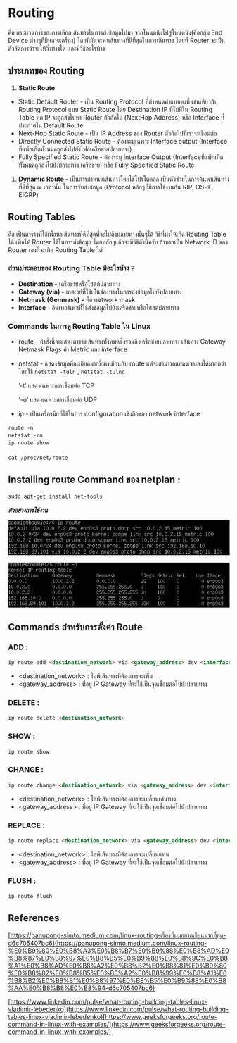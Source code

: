 # Routing

คือ กระบวนการของการเลือกเส้นทางในการส่งข้อมูลไปมา จากโหนดนึงไปสู่โหนดนึง(คือกลุ่ม End Device ต่างๆที่มีหลายเครื่อง) โดยที่มันจะหาเส้นทางที่ดีที่สุดในการเดินทาง โดยที่ Router จะเป็นตัวจัดการว่าจะให้วิ่งทางใด เเละมีวิธีอะไรบ้าง

## ประเภทของ Routing

1. **Static Route** 
- Static Default Router - เป็น Routing Protocol ที่กําหนดค่าแบบคงที่ เช่นเดียวกับ Routing Protocol แบบ Static Route โดย Destination IP ที่ไม่มีใน Routing Table ทุก IP จะถูกส่งไปหา Router ตัวถัดไป (NextHop Address) หรือ Interface ที่ประกาศใน Default Route
- Next-Hop Static Route - เป็น IP Address ของ Router ตัวถัดไปที่เราจะเชื่อมต่อ
- Directly Connected Static Route - ต้องระบุเฉพาะ Interface output (Interface ที่แพ็กเก็ตทั้งหมดถูกส่งไปยังไฟล์เครือข่ายปลายทาง)
- Fully Specified Static Route - ต้องระบุ Interface Output (Interfaceที่แพ็กเก็ตทั้งหมดถูกส่งไปยังปลายทาง เครือข่าย) หรือ Fully Specified Static Route
1. **Dynamic Route -** เป็นการกำหนดเส้นทางโดยใช้โปรโตคอล เป็นตัวช่วยในการค้นหาเส้นทางที่ดีที่สุด ณ เวลานั้น ในการรับส่งข้อมูล (Protocol หลักๆที่มีการใช้งานกัน RIP, OSPF, EIGRP)

## Routing Tables

คือ เป็นตารางที่ใช้เพื่อหาเส้นทางที่ดีที่สุดที่จะไปถึงปลายทางนั้นๆได้ วิธีที่ทำให้เกิด Routing Table ได้ เพื่อให้ Router ใช้ในการส่งข้อมูล โดยหลักๆแล้วจะมีวิธีดังนี้ครับ ถ้าหากเป็น Network ID ของ Router เองก็จะเกิด Routing Table ได้

### ส่วนประกอบของ Routing Table มีอะไรบ้าง ?

- **Destination -** เครือข่ายหรือโฮสต์ปลายทาง
- **Gateway (via) -** เกตเวย์ที่ใช้เป็นช่องทางในการส่งข้อมูลไปยังปลายทาง
- **Netmask (Genmask) -** คือ network mask
- **Interface -** อินเทอร์เฟซที่ใช้ส่งข้อมูลไปยังเครือข่ายหรือโฮสต์ปลายทาง

### Commands ในการดู Routing Table ใน Linux

- route - คำสั่งนี้จะแสดงตารางเส้นทางทั้งหมดซึ่งรวมถึงเครือข่ายปลายทาง เส้นทาง Gateway Netmask Flags ค่า Metric และ interface
- netstat - แสดงข้อมูลที่ละเอียดมากขึ้นเหมือนกับ route แต่จะสามารถแสดงเจาะจงได้มากกว่า โดยใช้ `netstat -tuln` , `netstat -tulnc`
    
    ’-t’ แสดงเฉพาะการเชื่อมต่อ TCP
    
    ‘-u’ แสดงเฉพาะการเชื่อมต่อ UDP
    
- ip - เป็นเครื่องมือที่ใช้ในการ configuration เชิงลึกของ network interface

```markdown
route -n 
netstat -rn
ip route show

cat /proc/net/route
```

## **Installing route Command ของ netplan :**

```markdown
sudo apt-get install net-tools
```

***ตัวอย่างการใช้งาน***

![IMG](img1.png)

![IMG](img2.png)

## **Commands สำหรับการตั้งค่า Route**

### ADD :

```markdown
ip route add <destination_network> via <gateway_address> dev <interface>
```

- <destination_network> : ไอพีเส้นทางที่ต้องการจะเพิ่ม
- <gateway_address> : ที่อยู่ IP Gateway ที่จะใช้เป็นจุดเชื่อมต่อไปยังปลายทาง

### DELETE :

```markdown
ip route delete <destination_network>
```

### SHOW :

```markdown
ip route show
```

### CHANGE :

```markdown
ip route change <destination_network> via <gateway_address> dev <interface>
```

- <destination_network> : ไอพีเส้นทางที่ต้องการจะเปลื่ยนเส้นทาง
- <gateway_address> : ที่อยู่ IP Gateway ที่จะใช้เป็นจุดเชื่อมต่อไปยังปลายทาง

### REPLACE :

```markdown
ip route replace <destination_network> via <gateway_address> dev <interface>
```

- <destination_network> : ไอพีเส้นทางที่ต้องการจะเปลื่ยนแทน
- <gateway_address> : ที่อยู่ IP Gateway ที่จะใช้เป็นจุดเชื่อมต่อไปยังปลายทาง

### FLUSH :

```markdown
ip route flush
```

## **References**


[https://panupong-simto.medium.com/linux-routing-เรื่องที่ผมอยากเขียนมากที่สุด-d6c705407bc6](https://panupong-simto.medium.com/linux-routing-%E0%B9%80%E0%B8%A3%E0%B8%B7%E0%B9%88%E0%B8%AD%E0%B8%87%E0%B8%97%E0%B8%B5%E0%B9%88%E0%B8%9C%E0%B8%A1%E0%B8%AD%E0%B8%A2%E0%B8%B2%E0%B8%81%E0%B9%80%E0%B8%82%E0%B8%B5%E0%B8%A2%E0%B8%99%E0%B8%A1%E0%B8%B2%E0%B8%81%E0%B8%97%E0%B8%B5%E0%B9%88%E0%B8%AA%E0%B8%B8%E0%B8%94-d6c705407bc6)

[https://www.linkedin.com/pulse/what-routing-building-tables-linux-vladimir-lebedenko](https://www.linkedin.com/pulse/what-routing-building-tables-linux-vladimir-lebedenko)[https://www.geeksforgeeks.org/route-command-in-linux-with-examples/](https://www.geeksforgeeks.org/route-command-in-linux-with-examples/)
